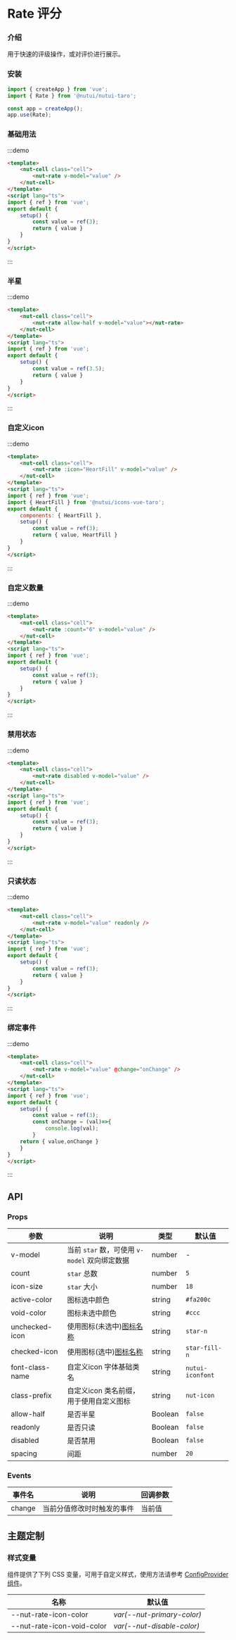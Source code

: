 # Rate 评分

### 介绍

用于快速的评级操作，或对评价进行展示。

### 安装

``` javascript
import { createApp } from 'vue';
import { Rate } from '@nutui/nutui-taro';

const app = createApp();
app.use(Rate);
```

### 基础用法

:::demo
```html
<template>
    <nut-cell class="cell">
        <nut-rate v-model="value" />
    </nut-cell>
</template>
<script lang="ts">
import { ref } from 'vue';
export default {
    setup() {
        const value = ref(3);
        return { value }
    }
}
</script>
```
:::

### 半星

:::demo
```html
<template>
    <nut-cell class="cell">
        <nut-rate allow-half v-model="value"></nut-rate>
    </nut-cell>
</template>
<script lang="ts">
import { ref } from 'vue';
export default {
    setup() {
        const value = ref(3.5);
        return { value }
    }
}
</script>
```
:::

### 自定义icon

:::demo
```html
<template>
    <nut-cell class="cell">
        <nut-rate :icon="HeartFill" v-model="value" />
    </nut-cell>
</template>
<script lang="ts">
import { ref } from 'vue';
import { HeartFill } from '@nutui/icons-vue-taro';
export default {
    components: { HeartFill },
    setup() {
        const value = ref(3);
        return { value, HeartFill }
    }
}
</script>
```
:::

### 自定义数量

:::demo
```html
<template>
    <nut-cell class="cell">
        <nut-rate :count="6" v-model="value" />
    </nut-cell>
</template>
<script lang="ts">
import { ref } from 'vue';
export default {
    setup() {
        const value = ref(3);
        return { value }
    }
}
</script>
```
:::

### 禁用状态

:::demo
```html
<template>
    <nut-cell class="cell">
        <nut-rate disabled v-model="value" />
    </nut-cell>
</template>
<script lang="ts">
import { ref } from 'vue';
export default {
    setup() {
        const value = ref(3);
        return { value }
    }
}
</script>
```
:::

### 只读状态

:::demo
```html
<template>
    <nut-cell class="cell">
        <nut-rate v-model="value" readonly />
    </nut-cell>
</template>
<script lang="ts">
import { ref } from 'vue';
export default {
    setup() {
        const value = ref(3);
        return { value }
    }
}
</script>
```
:::
### 绑定事件

:::demo
```html
<template>
    <nut-cell class="cell">
        <nut-rate v-model="value" @change="onChange" />
    </nut-cell>
</template>
<script lang="ts">
import { ref } from 'vue';
export default {
    setup() {
        const value = ref(3);
        const onChange = (val)=>{
            console.log(val);
        }
    return { value,onChange }
    }
}
</script>
```
:::


## API
### Props

| 参数            | 说明                                               | 类型    | 默认值           |
|-----------------|----------------------------------------------------|---------|------------------|
| v-model         | 当前 `star` 数，可使用 `v-model` 双向绑定数据          | number  | -                |
| count           | `star` 总数                                          | number  | `5`                |
| icon-size       | `star` 大小                                          | number  | `18`               |
| active-color    | 图标选中颜色                                       | string  | `#fa200c `         |
| void-color      | 图标未选中颜色                                     | string  | `#ccc`             |
| unchecked-icon  | 使用图标(未选中)[图标名称](#/zh-CN/component/icon) | string  | `star-n`           |
| checked-icon    | 使用图标(选中)[图标名称](#/zh-CN/component/icon)   | string  | `star-fill-n`      |
| font-class-name | 自定义icon 字体基础类名                            | string  | `nutui-iconfont` |
| class-prefix    | 自定义icon 类名前缀，用于使用自定义图标            | string  | `nut-icon`       |
| allow-half      | 是否半星                                           | Boolean | `false`            |
| readonly        | 是否只读                                           | Boolean | `false`            |
| disabled        | 是否禁用                                           | Boolean | `false`            |
| spacing         | 间距                                               | number  | `20`               |

### Events
| 事件名   | 说明                       | 回调参数 |
|--------|----------------------------|----------|
| change | 当前分值修改时时触发的事件 | 当前值   |

## 主题定制

### 样式变量

组件提供了下列 CSS 变量，可用于自定义样式，使用方法请参考 [ConfigProvider 组件](#/zh-CN/component/configprovider)。

| 名称                       | 默认值                     |
|----------------------------|----------------------------|
| --nut-rate-icon-color      | _var(--nut-primary-color)_ |
| --nut-rate-icon-void-color | _var(--nut-disable-color)_ |